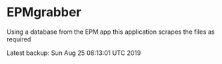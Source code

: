 # EPMgrabber
Using a database from the EPM app this application scrapes the files as required


Latest backup: Sun Aug 25 08:13:01 UTC 2019
